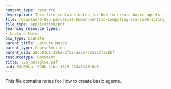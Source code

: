 ```yaml
---
content_type: resource
description: This file contains notes for How to create basic agents.
file: /courses/6-883-pervasive-human-centric-computing-sma-5508-spring-2006/53c00caf948b4fbc13f5433a5340f0d8_l20_metaglue.pdf
file_type: application/pdf
learning_resource_types:
- Lecture Notes
ocw_type: OCWFile
parent_title: Lecture Notes
parent_type: CourseSection
parent_uid: a8c50161-3362-2f62-aaa2-7c5225f388bf
resourcetype: Document
title: l20_metaglue.pdf
uid: 53c00caf-948b-4fbc-13f5-433a5340f0d8
---
```

This file contains notes for How to create basic agents.

